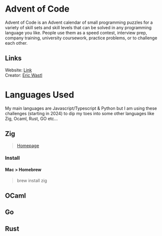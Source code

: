 # Advent of Code

Advent of Code is an Advent calendar of small programming puzzles for a variety of skill sets and skill levels that can be solved in any programming language you like. People use them as a speed contest, interview prep, company training, university coursework, practice problems, or to challenge each other.

## Links

Website: [Link](https://adventofcode.com)  
Creator: [Eric Wastl](http://was.tl)

# Languages Used

My main languages are Javascript/Typescript & Python but I am using these challenges (starting in 2024) to dip my toes into some other languages like Zig, Ocaml, Rust, GO etc...

## Zig

> [Homepage](https://ziglang.org/)

### Install

#### Mac > Homebrew

> brew install zig

## OCaml

## Go

## Rust